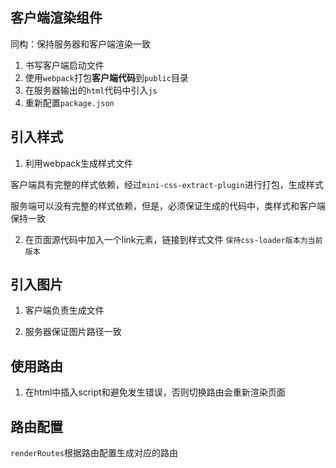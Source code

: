 ## 客户端渲染组件
同构：保持服务器和客户端渲染一致

1. 书写客户端启动文件
2. 使用`webpack`打包**客户端代码**到`public`目录
3. 在服务器输出的`html`代码中引入`js`
5. 重新配置`package.json`

## 引入样式
1. 利用webpack生成样式文件

客户端具有完整的样式依赖，经过`mini-css-extract-plugin`进行打包，生成样式

服务端可以没有完整的样式依赖，但是，必须保证生成的代码中，类样式和客户端保持一致

2. 在页面源代码中加入一个link元素，链接到样式文件
`保持css-loader版本为当前版本`

## 引入图片
1. 客户端负责生成文件

2. 服务器保证图片路径一致

## 使用路由
1. 在html中插入script和避免发生错误，否则切换路由会重新渲染页面

## 路由配置
```renderRoutes```根据路由配置生成对应的路由
